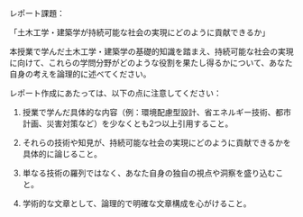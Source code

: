レポート課題：

「土木工学・建築学が持続可能な社会の実現にどのように貢献できるか」

本授業で学んだ土木工学・建築学の基礎的知識を踏まえ、持続可能な社会の実現に向けて、これらの学問分野がどのような役割を果たし得るかについて、あなた自身の考えを論理的に述べてください。

レポート作成にあたっては、以下の点に注意してください：

1. 授業で学んだ具体的な内容（例：環境配慮型設計、省エネルギー技術、都市計画、災害対策など）を少なくとも2つ以上引用すること。

2. それらの技術や知見が、持続可能な社会の実現にどのように貢献できるかを具体的に論じること。

3. 単なる技術の羅列ではなく、あなた自身の独自の視点や洞察を盛り込むこと。

4. 学術的な文章として、論理的で明確な文章構成を心がけること。